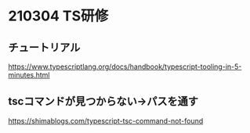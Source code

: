 # 210304 TS研修

## チュートリアル
https://www.typescriptlang.org/docs/handbook/typescript-tooling-in-5-minutes.html

## tscコマンドが見つからない→パスを通す
https://shimablogs.com/typescript-tsc-command-not-found